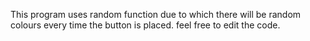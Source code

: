 This program uses random function due to which there will be random colours every time the button is placed.
feel free to edit the code.
